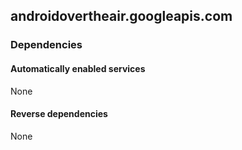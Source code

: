 ## androidovertheair.googleapis.com

### Dependencies

#### Automatically enabled services

None

#### Reverse dependencies

None
